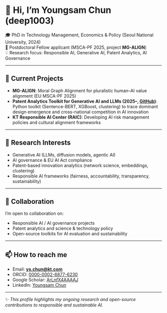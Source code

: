 # 👋 Hi, I’m Youngsam Chun (deep1003)

🎓 PhD in Technology Management, Economics & Policy (Seoul National University, 2024)  
🔬 Postdoctoral Fellow applicant (MSCA-PF 2025, project **MG-ALIGN**)  
💡 Research focus: Responsible AI, Generative AI, Patent Analytics, AI Governance

---

## 🔭 Current Projects
- **MG-ALIGN**: Moral Graph Alignment for pluralistic human–AI value alignment (EU MSCA-PF 2025)  
- **Patent Analytics Toolkit for Generative AI and LLMs (2025–, [GitHub](https://github.com/deep1003))**:  
  Python toolkit (Sentence-BERT, XGBoost, clustering) to trace dominant design emergence and cross-national competition in AI innovation  
- **KT Responsible AI Center (RAIC)**: Developing AI risk management policies and cultural alignment frameworks

---

## 🌱 Research Interests
- Generative AI (LLMs, diffusion models, agentic AI)  
- AI governance & EU AI Act compliance  
- Patent-based innovation analytics (network science, embeddings, clustering)  
- Responsible AI frameworks (fairness, accountability, transparency, sustainability)  

---

## 🤝 Collaboration
I’m open to collaboration on:
- Responsible AI / AI governance projects  
- Patent analytics and science & technology policy  
- Open-source toolkits for AI evaluation and sustainability

---

## 📫 How to reach me
- Email: **ys.chun@kt.com**  
- ORCID: [0000-0002-6877-6230](https://orcid.org/0000-0002-6877-6230)  
- Google Scholar: [ArLnfX4AAAAJ](https://scholar.google.com/citations?user=ArLnfX4AAAAJ&hl=en)  
- LinkedIn: [Youngsam Chun](https://www.linkedin.com/in/youngsam-chun)  

---

✨ _This profile highlights my ongoing research and open-source contributions to responsible and sustainable AI._  
